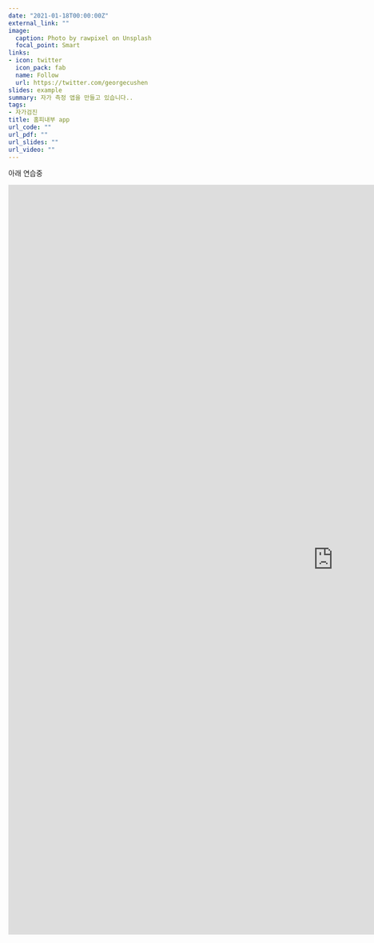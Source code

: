 ```yaml
---
date: "2021-01-18T00:00:00Z"
external_link: ""
image:
  caption: Photo by rawpixel on Unsplash
  focal_point: Smart
links:
- icon: twitter
  icon_pack: fab
  name: Follow
  url: https://twitter.com/georgecushen
slides: example
summary: 자가 측정 앱을 만들고 있습니다..
tags:
- 자가검진
title: 홈피내부 app
url_code: ""
url_pdf: ""
url_slides: ""
url_video: ""
---
```


아래 연습중

<iframe width="1300" height="1500" scrolling="yes" frameborder="no"  src="http://jinhaslab.net:3838/self_check/"> </iframe>
